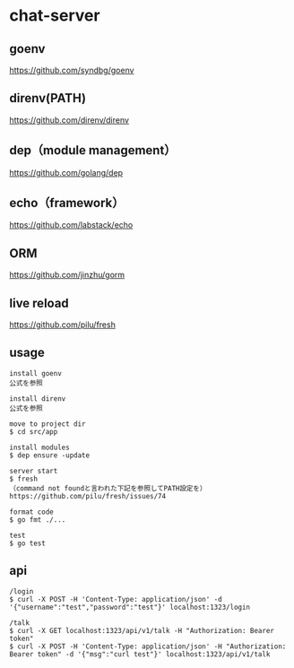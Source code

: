 # chat-server

## goenv

https://github.com/syndbg/goenv

## direnv(PATH)

https://github.com/direnv/direnv

## dep（module management）

https://github.com/golang/dep

## echo（framework）

https://github.com/labstack/echo

## ORM

https://github.com/jinzhu/gorm

## live reload

https://github.com/pilu/fresh

## usage

```
install goenv
公式を参照

install direnv
公式を参照

move to project dir
$ cd src/app

install modules
$ dep ensure -update

server start
$ fresh
（command not foundと言われた下記を参照してPATH設定を）
https://github.com/pilu/fresh/issues/74

format code
$ go fmt ./...

test
$ go test
```

## api

```
/login
$ curl -X POST -H 'Content-Type: application/json' -d '{"username":"test","password":"test"}' localhost:1323/login

/talk
$ curl -X GET localhost:1323/api/v1/talk -H "Authorization: Bearer token"
$ curl -X POST -H 'Content-Type: application/json' -H "Authorization: Bearer token" -d '{"msg":"curl test"}' localhost:1323/api/v1/talk
```
